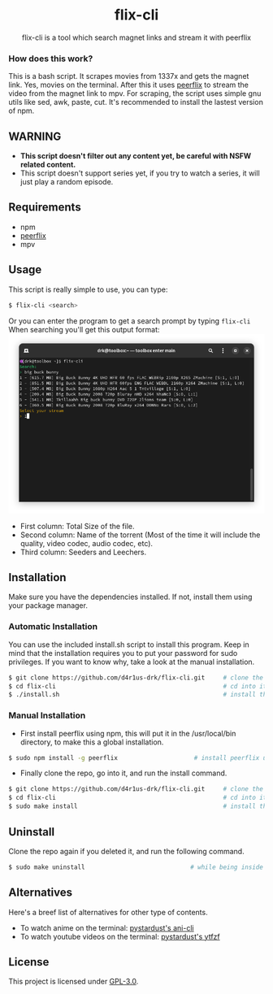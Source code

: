 <h1 align="center">flix-cli</h1>
<p align="center">flix-cli is a tool which search magnet links and stream it with peerflix</p>

### How does this work?
This is a bash script. It scrapes movies from 1337x and gets the magnet link. Yes, movies on the terminal.
After this it uses [peerflix](https://github.com/mafintosh/peerflix) to stream the video from the magnet link to mpv.
For scraping, the script uses simple gnu utils like sed, awk, paste, cut. It's recommended to install the lastest version of npm.

## WARNING
- **This script doesn't filter out any content yet, be careful with NSFW related content.**
- This script doesn't support series yet, if you try to watch a series, it will just play a random episode.

## Requirements
* npm
* [peerflix](https://github.com/mafintosh/peerflix)
* mpv

## Usage
This script is really simple to use, you can type:
``` sh
$ flix-cli <search>
```
Or you can enter the program to get a search prompt by typing `flix-cli`
When searching you'll get this output format:
![Output Example](./resources/output-example.png "Output Example")
- First column: Total Size of the file.
- Second column: Name of the torrent (Most of the time it will include the quality, video codec, audio codec, etc).
- Third column: Seeders and Leechers.

## Installation
Make sure you have the dependencies installed. If not, install them using your package manager.

### Automatic Installation
You can use the included install.sh script to install this program.
Keep in mind that the installation requires you to put your password for sudo privileges. If you want to know why, take a look at the manual installation.
```sh
$ git clone https://github.com/d4r1us-drk/flix-cli.git     # clone the repo
$ cd flix-cli                                              # cd into it
$ ./install.sh                                             # install the script
```

### Manual Installation
* First install peerflix using npm, this will put it in the /usr/local/bin directory, to make this a global installation.
```sh
$ sudo npm install -g peerflix                     # install peerflix using npm
```
* Finally clone the repo, go into it, and run the install command.
```sh
$ git clone https://github.com/d4r1us-drk/flix-cli.git     # clone the repo
$ cd flix-cli                                              # cd into it
$ sudo make install                                        # install the script
```

## Uninstall
Clone the repo again if you deleted it, and run the following command.
```sh
$ sudo make uninstall                             # while being inside the repo
```

## Alternatives
Here's a breef list of alternatives for other type of contents.
- To watch anime on the terminal: [pystardust's ani-cli](https://github.com/pystardust/ani-cli "ani-cli")
- To watch youtube videos on the terminal: [pystardust's ytfzf](https://github.com/pystardust/ytfzf "ytfzf")

## License
This project is licensed under [GPL-3.0](https://raw.githubusercontent.com/Illumina/licenses/master/gpl-3.0.txt).
